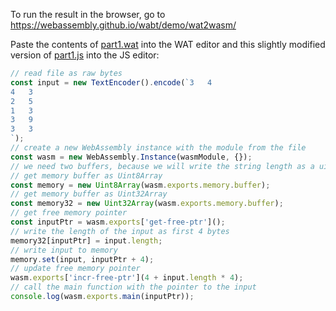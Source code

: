 To run the result in the browser, go to https://webassembly.github.io/wabt/demo/wat2wasm/

Paste the contents of [part1.wat](part1.wat) into the WAT editor and this slightly modified version of [part1.js](part1.js) into the JS editor:

```js
// read file as raw bytes
const input = new TextEncoder().encode(`3   4
4   3
2   5
1   3
3   9
3   3
`);
// create a new WebAssembly instance with the module from the file
const wasm = new WebAssembly.Instance(wasmModule, {});
// we need two buffers, because we will write the string length as a uint32 and the string itself as bytes (uint8)
// get memory buffer as Uint8Array
const memory = new Uint8Array(wasm.exports.memory.buffer);
// get memory buffer as Uint32Array
const memory32 = new Uint32Array(wasm.exports.memory.buffer);
// get free memory pointer
const inputPtr = wasm.exports['get-free-ptr']();
// write the length of the input as first 4 bytes
memory32[inputPtr] = input.length;
// write input to memory
memory.set(input, inputPtr + 4);
// update free memory pointer
wasm.exports['incr-free-ptr'](4 + input.length * 4);
// call the main function with the pointer to the input
console.log(wasm.exports.main(inputPtr));
```